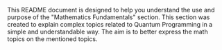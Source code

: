 This README document is designed to help you understand the use and purpose of the "Mathematics Fundamentals" section. This section was created to explain complex topics related to Quantum Programming in a simple and understandable way. The aim is to better express the math topics on the mentioned topics.
